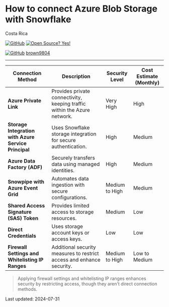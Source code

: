# How to connect Azure Blob Storage with Snowflake

Costa Rica

[![GitHub](https://badgen.net/badge/icon/github?icon=github&label)](https://github.com) [![Open Source? Yes!](https://badgen.net/badge/Open%20Source%20%3F/Yes%21/blue?icon=github)](https://github.com/Naereen/badges/)

[![GitHub](https://img.shields.io/badge/--181717?logo=github&logoColor=ffffff)](https://github.com/)
[brown9804](https://github.com/brown9804)

---------------


| Connection Method                                | Description                                                                 | Security Level       | Cost Estimate (Monthly) |
|--------------------------------------------------|-----------------------------------------------------------------------------|----------------------|-------------------------|
| **Azure Private Link**                           | Provides private connectivity, keeping traffic within the Azure network.    | Very High            | High                    |
| **Storage Integration with Azure Service Principal** | Uses Snowflake storage integration for secure authentication.               | High                 | Medium                  |
| **Azure Data Factory (ADF)**                     | Securely transfers data using managed identities.                           | High                 | Medium                  |
| **Snowpipe with Azure Event Grid**               | Automates data ingestion with secure configurations.                        | Medium to High       | Medium                  |
| **Shared Access Signature (SAS) Token**          | Provides limited access to storage resources.                               | Medium               | Low                     |
| **Direct Credentials**                           | Uses storage account keys or access keys.                                   | Low                  | Low                     |
| **Firewall Settings and Whitelisting IP Ranges** | Additional security measures to restrict access and enhance security.       | Medium to High       | Low to Medium           |

> Applying firewall settings and whitelisting IP ranges enhances security by restricting access, though they aren't direct connection methods.

Last updated: 2024-07-31
